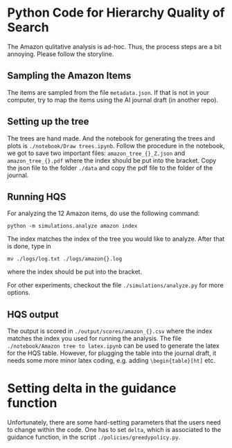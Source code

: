 # Python Code for Hierarchy Quality of Search

The Amazon qulitative analysis is ad-hoc. 
Thus, the process steps are a bit annoying. Please follow the storyline.

## Sampling the Amazon Items    
The items are sampled from the file `metadata.json`. 
If that is not in your computer, try to map the items using the AI journal draft (in another repo).

## Setting up the tree
The trees are hand made.
And the notebook for generating the trees and plots is `./notebook/Draw trees.ipynb`.
Follow the procedure in the notebook, we got to save two important files:
`amazon_tree_{}_Z.json` and `amazon_tree_{}.pdf` where the index should be put into the bracket.
Copy the json file to the folder `./data` and copy the pdf file to the folder of the journal.

## Running HQS
For analyzing the 12 Amazon items, do use the following command:
```
python -m simulations.analyze amazon index
```
The index matches the index of the tree you would like to analyze.
After that is done, type in 
```
mv ./logs/log.txt ./logs/amazon{}.log
```
where the index should be put into the bracket.

For other experiments, checkout the file `./simulations/analyze.py` for more options.


## HQS output
The output is scored in `./output/scores/amazon_{}.csv` where the index matches the index you used for running the analysis.
The file `./notebook/Amazon tree to latex.ipynb` can be used to generate the latex for the HQS table.
However, for plugging the table into the journal draft, it needs some more minor latex coding, e.g. adding `\begin{table}[ht]` etc.






# Setting delta in the guidance function
Unfortunately, there are some hard-setting parameters that the users need to change within the code.
One has to set `delta`, which is associated to the guidance function, in the script `./policies/greedypolicy.py`.
